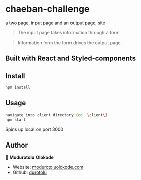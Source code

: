 # chaeban-challenge
a two page, input page and an output page, site

> The input page takes information through a form.

> Information form the form drives the output page.

## Built with React and Styled-components

## Install

```sh
npm install
```

## Usage

```sh
navigate into client directory (cd .\client\)
npm start
```

Spins up local on port 3000

## Author

👤 **Modurotolu Olokode**

- Website: [modurotoluolokode.com](http://modurotoluolokode.com/)
- Github: [durotolu](https://github.com/durotolu)